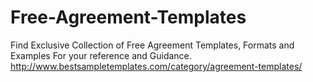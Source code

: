 Free-Agreement-Templates
========================

Find Exclusive Collection of Free Agreement Templates, Formats and Examples For your reference and Guidance. http://www.bestsampletemplates.com/category/agreement-templates/
